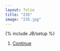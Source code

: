 ```yaml
---
layout: folio
title: "235"
image: "235.jpg"
---
```

{% include JB/setup %}

<div class="copy">
	<p></p>
</div>

<div class="choice">
	<ol>
		<li><a href="236.html">
			Continue
		</a></li>
	</ol>
</div>